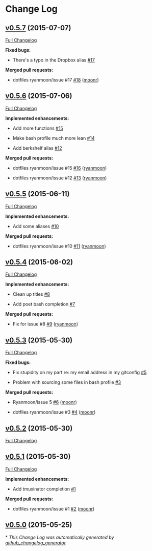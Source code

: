 # Change Log

## [v0.5.7](https://github.com/ryanmoon/dotfiles/tree/v0.5.7) (2015-07-07)

[Full Changelog](https://github.com/ryanmoon/dotfiles/compare/v0.5.6...v0.5.7)

**Fixed bugs:**

- There's a typo in the Dropbox alias [\#17](https://github.com/ryanmoon/dotfiles/issues/17)

**Merged pull requests:**

- dotfiles  ryanmoon/issue \#17 [\#18](https://github.com/ryanmoon/dotfiles/pull/18) ([moonr](https://github.com/moonr))

## [v0.5.6](https://github.com/ryanmoon/dotfiles/tree/v0.5.6) (2015-07-06)

[Full Changelog](https://github.com/ryanmoon/dotfiles/compare/v0.5.5...v0.5.6)

**Implemented enhancements:**

- Add more functions [\#15](https://github.com/ryanmoon/dotfiles/issues/15)

- Make bash profile much more lean [\#14](https://github.com/ryanmoon/dotfiles/issues/14)

- Add berkshelf alias [\#12](https://github.com/ryanmoon/dotfiles/issues/12)

**Merged pull requests:**

- dotfiles ryanmoon/issue \#15 [\#16](https://github.com/ryanmoon/dotfiles/pull/16) ([ryanmoon](https://github.com/ryanmoon))

- dotfiles  ryanmoon/issue \#12 [\#13](https://github.com/ryanmoon/dotfiles/pull/13) ([ryanmoon](https://github.com/ryanmoon))

## [v0.5.5](https://github.com/ryanmoon/dotfiles/tree/v0.5.5) (2015-06-11)

[Full Changelog](https://github.com/ryanmoon/dotfiles/compare/v0.5.4...v0.5.5)

**Implemented enhancements:**

- Add some aliases [\#10](https://github.com/ryanmoon/dotfiles/issues/10)

**Merged pull requests:**

- dotfiles  ryanmoon/issue \#10 [\#11](https://github.com/ryanmoon/dotfiles/pull/11) ([ryanmoon](https://github.com/ryanmoon))

## [v0.5.4](https://github.com/ryanmoon/dotfiles/tree/v0.5.4) (2015-06-02)

[Full Changelog](https://github.com/ryanmoon/dotfiles/compare/v0.5.3...v0.5.4)

**Implemented enhancements:**

- Clean up titles [\#8](https://github.com/ryanmoon/dotfiles/issues/8)

- Add poet bash completion [\#7](https://github.com/ryanmoon/dotfiles/issues/7)

**Merged pull requests:**

- Fix for issue \#8 [\#9](https://github.com/ryanmoon/dotfiles/pull/9) ([ryanmoon](https://github.com/ryanmoon))

## [v0.5.3](https://github.com/ryanmoon/dotfiles/tree/v0.5.3) (2015-05-30)

[Full Changelog](https://github.com/ryanmoon/dotfiles/compare/v0.5.2...v0.5.3)

**Fixed bugs:**

- Fix stupidity on my part re: my email address in my gitconfig [\#5](https://github.com/ryanmoon/dotfiles/issues/5)

- Problem with sourcing some files in bash profile [\#3](https://github.com/ryanmoon/dotfiles/issues/3)

**Merged pull requests:**

- Ryanmoon/issue 5 [\#6](https://github.com/ryanmoon/dotfiles/pull/6) ([moonr](https://github.com/moonr))

- dotfiles    ryanmoon/issue \#3 [\#4](https://github.com/ryanmoon/dotfiles/pull/4) ([moonr](https://github.com/moonr))

## [v0.5.2](https://github.com/ryanmoon/dotfiles/tree/v0.5.2) (2015-05-30)

[Full Changelog](https://github.com/ryanmoon/dotfiles/compare/v0.5.1...v0.5.2)

## [v0.5.1](https://github.com/ryanmoon/dotfiles/tree/v0.5.1) (2015-05-30)

[Full Changelog](https://github.com/ryanmoon/dotfiles/compare/v0.5.0...v0.5.1)

**Implemented enhancements:**

- Add tmuxinator completion [\#1](https://github.com/ryanmoon/dotfiles/issues/1)

**Merged pull requests:**

- dotfiles ryanmoon/issue \#1 [\#2](https://github.com/ryanmoon/dotfiles/pull/2) ([moonr](https://github.com/moonr))

## [v0.5.0](https://github.com/ryanmoon/dotfiles/tree/v0.5.0) (2015-05-25)



\* *This Change Log was automatically generated by [github_changelog_generator](https://github.com/skywinder/Github-Changelog-Generator)*